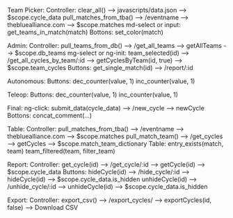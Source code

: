Team Picker:
    Controller:
        clear_all() --> javascripts/data.json --> $scope.cycle_data
        pull_matches_from_tba() --> /eventname --> thebluealliance.com --> $scope.matches
    md-select or input:
        get_teams_in_match(match)
    Bottons:
        set_color(match)
        
Admin:
    Controller:
        pull_teams_from_db() --> /get_all_teams --> getAllTeams --> $scope.db_teams
    mg-select or ng-init:
        team_selected(id) --> /get_all_cycles_by_team/:id --> getCyclesByTeam(id, true) --> $scope.team_cycles
    Buttons:
        get_single_match(id) --> /report/:id
        
Autonomous:
    Buttons:
        dec_counter(value, 1)
        inc_counter(value, 1)
        
Teleop:
    Buttons:
        dec_counter(value, 1)
        inc_counter(value, 1)
        
Final:
    ng-click:
        submit_data(cycle_data) --> /new_cycle --> newCycle
    Bottons:
        concat_comment(...)
        
Table:
    Controller:
        pull_matches_from_tba() --> /eventname -->  thebluealliance.com --> $scope.matches
        pull_match_team() --> /get_cycles --> getCycles --> $scope.match_team_dictionary
    Table:
        entry_exists(match, team)
        team_filtered(team, filter_team)

Report:
    Controller:
        get_cycle(id) --> /get_cycle/:id --> getCycle(id) --> $scope.cycle_data
    Buttons:
        hideCycle(id) --> /hide_cycle/:id --> hideCycle(id) --> $scope.cycle_data.is_hidden
        unhideCycle(id) --> /unhide_cycle/:id --> unhideCycle(id) --> $scope.cycle_data.is_hidden

Export:
    Controller:
        export_csv() --> /export_cycles/ --> exportCycles(id, false) --> Download CSV